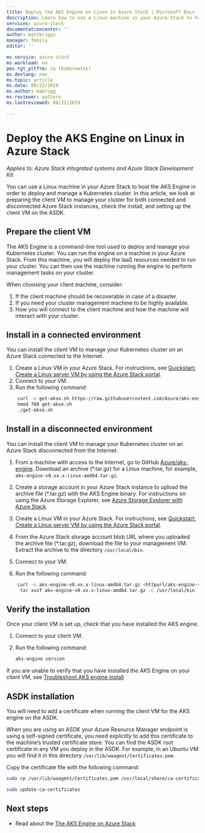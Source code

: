 ```yaml
---
title: Deploy the AKS Engine on Linux in Azure Stack | Microsoft Docs
description: Learn how to use a Linux machine in your Azure Stack to host the AKS Engine in order to deploy and manage a Kubernetes cluster.
services: azure-stack
documentationcenter: ''
author: mattbriggs
manager: femila
editor: ''

ms.service: azure-stack
ms.workload: na
pms.tgt_pltfrm: na (Kubernetes)
ms.devlang: nav
ms.topic: article
ms.date: 08/22/2019
ms.author: mabrigg
ms.reviewer: waltero
ms.lastreviewed: 08/22/2019

---
```


# Deploy the AKS Engine on Linux in Azure Stack

*Applies to: Azure Stack integrated systems and Azure Stack Development Kit*

You can use a Linux machine in your Azure Stack to host the AKS Engine in order to deploy and manage a Kubernetes cluster. In this article, we look at preparing the client VM to manage your cluster for both connected and disconnected Azure Stack instances, check the install, and setting up the client VM on the ASDK.

## Prepare the client VM

The AKS Engine is a command-line tool used to deploy and manage your Kubernetes cluster. You can run the engine on a machine in your Azure Stack. From this machine, you will deploy the IaaS resources needed to run your cluster. You can then use the machine running the engine to perform management tasks on your cluster. 

When choosing your client machine, consider:

1. If the client machine should be recoverable in case of a disaster.
2. If you need your cluster management machine to be highly available.
3. How you will connect to the client machine and how the machine will interact with your cluster.

## Install in a connected environment

You can install the client VM to manage your Kubernetes cluster on an Azure Stack connected to the Internet.

1. Create a Linux VM in your Azure Stack. For instructions, see [Quickstart: Create a Linux server VM by using the Azure Stack portal](https://docs.microsoft.com/azure-stack/user/azure-stack-quick-linux-portal).
2. Connect to your VM.
3. Run the following command:

```bash  
    curl -o get-akse.sh https://raw.githubusercontent.com/Azure/aks-engine/master/scripts/get-akse.sh
    hmod 700 get-akse.sh
    ./get-akse.sh
```

## Install in a disconnected environment

You can install the client VM to manage your Kubernetes cluster on an Azure Stack disconnected from the Internet.

1.  From a machine with access to the Internet, go to GitHub [Azure/aks-engine](https://github.com/Azure/aks-engine/releases/latest). Download an archive (*.tar.gz) for a Linux machine, for example, `aks-engine-v0.xx.x-linux-amd64.tar.gz`.

2.  Create a storage account in your Azure Stack instance to upload the archive file (*.tar.gz) with the AKS Engine binary. For instructions on using the Azure Storage Explorer, see [Azure Storage Explorer with Azure Stack](https://docs.microsoft.com/azure-stack/user/azure-stack-storage-connect-se).

3. Create a Linux VM in your Azure Stack. For instructions, see [Quickstart: Create a Linux server VM by using the Azure Stack portal](https://docs.microsoft.com/azure-stack/user/azure-stack-quick-linux-portal).

3.  From the Azure Stack storage account blob URL where you uploaded the archive file (*.tar.gz), download the file to your management VM. Extract the archive to the directory `/usr/local/bin`.

4. Connect to your VM.

5.  Run the following command:

```bash  
    curl -o aks-engine-v0.xx.x-linux-amd64.tar.gz <httpurl/aks-engine-v0.xx.x-linux-amd64.tar.gz>
     tar xvzf aks-engine-v0.xx.x-linux-amd64.tar.gz -C /usr/local/bin
```

## Verify the installation

Once your client VM is set up, check that you have installed the AKS engine.

1. Connect to your client VM.
2. Run the following command:

    ```bash  
    aks-engine version
    ```

If you are unable to verify that you have installed the AKS Engine on your client VM, see [Troubleshoot AKS engine install](azure-stack-kubernetes-aks-engine-troubleshoot.md)


## ASDK installation

You will need to add a certificate when running the client VM for the AKS engine on the ASDK.

When you are using an ASDK your Azure Resource Manager endpoint is using a self-signed certificate, you need explicitly to add this certificate to the machine’s trusted certificate store. You can find the ASDK root certificate in any VM you deploy in the ASDK. For example, in an Ubuntu VM you will find it in this directory `/var/lib/waagent/Certificates.pem`. 

Copy the certificate file with the following command:

```bash
sudo cp /var/lib/waagent/Certificates.pem /usr/local/share/ca-certificates/azurestackca.crt

sudo update-ca-certificates
```

## Next steps

- Read about the [The AKS Engine on Azure Stack](azure-stack-kubernetes-aks-engine-overview.md)